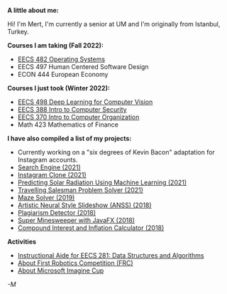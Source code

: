 **A little about me:**

Hi! I'm Mert, I'm currently a senior at UM and I'm originally from Istanbul, Turkey.

**Courses I am taking (Fall 2022):**

- [EECS 482 Operating Systems](https://web.eecs.umich.edu/~harshavm/eecs482/)
- EECS 497 Human Centered Software Design
- ECON 444 European Economy

**Courses I just took (Winter 2022):**

- [EECS 498 Deep Learning for Computer Vision](https://web.eecs.umich.edu/~justincj/teaching/eecs498/WI2022/)
- [EECS 388 Intro to Computer Security](https://eecs388.org/)
- [EECS 370 Intro to Computer Organization](https://eecs370.github.io/)
- Math 423 Mathematics of Finance

**I have also compiled a list of my projects:**

- Currently working on a "six degrees of Kevin Bacon" adaptation for Instagram accounts.
- [Search Engine (2021)](search-engine)
- [Instagram Clone (2021)](instagram)
- [Predicting Solar Radiation Using Machine Learning (2021)](solar-radiation)
- [Travelling Salesman Problem Solver (2021)](tsp)
- [Maze Solver (2019)](https://github.com/mertgerdan/personal-projects/tree/cs-p-project)
- [Artistic Neural Style Slideshow (ANSS) (2018)](anss)
- [Plagiarism Detector (2018)](https://github.com/mertgerdan/personal-projects/tree/plagiarismdetector)
- [Super Minesweeper with JavaFX (2018)](https://github.com/mertgerdan/personal-projects/tree/minesweeper)
- [Compound Interest and Inflation Calculator (2018)](https://github.com/mertgerdan/personal-projects/tree/compinterestcalc)


**Activities**
- [Instructional Aide for EECS 281: Data Structures and Algorithms](ia281)
- [About First Robotics Competition (FRC)](frc)
- [About Microsoft Imagine Cup](imagine)

_-M_

